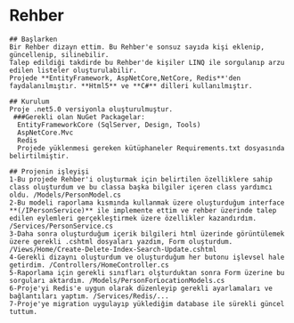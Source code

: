 # Rehber

    ## Başlarken 
    Bir Rehber dizayn ettim. Bu Rehber'e sonsuz sayıda kişi eklenip, güncellenip, silinebilir.
    Talep edildiği takdirde bu Rehber'de kişiler LINQ ile sorgulanıp arzu edilen listeler oluşturulabilir.
    Projede **EntityFramework, AspNetCore,NetCore, Redis**'den faydalanılmıştır. **Html5** ve **C#** dilleri kullanılmıştır.

    ## Kurulum
    Proje .net5.0 versiyonla oluşturulmuştur.
     ###Gerekli olan NuGet Packagelar:
      EntityFrameworkCore (SqlServer, Design, Tools)
      AspNetCore.Mvc
      Redis
      Projede yüklenmesi gereken kütüphaneler Requirements.txt dosyasında belirtilmiştir.

    ## Projenin işleyişi
    1-Bu projede Rehber'i oluşturmak için belirtilen özelliklere sahip class oluşturdum ve bu classa başka bilgiler içeren class yardımcı oldu. /Models/PersonModel.cs
    2-Bu modeli raporlama kısmında kullanmak üzere oluşturduğum interface **(/IPersonService)** ile implemente ettim ve rehber üzerinde talep edilen eylemleri gerçekleştirmek üzere özellikler kazandırdım. /Services/PersonService.cs
    3-Daha sonra oluşturduğum içerik bilgileri html üzerinde görüntülemek üzere gerekli .cshtml dosyaları yazdım, Form oluşturdum. /Views/Home/Create-Delete-Index-Search-Update.cshtml
    4-Gerekli dizaynı oluşturdum ve oluşturduğum her butonu işlevsel hale getirdim. /Controllers/HomeController.cs
    5-Raporlama için gerekli sınıfları olşturduktan sonra Form üzerine bu sorguları aktardım. /Models/PersonForLocationModels.cs
    6-Proje'yi Redis'e uygun olarak düzenleyip gerekli ayarlamaları ve bağlantıları yaptım. /Services/Redis/...
    7-Proje'ye migration uygulayıp yüklediğim database ile sürekli güncel tuttum.
